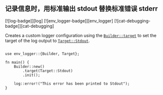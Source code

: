 ## 记录信息时，用标准输出 stdout 替换标准错误 stderr

<!--
> [development_tools/debugging/log/log-error.md](https://github.com/rust-lang-nursery/rust-cookbook/blob/master/src/development_tools/debugging/log/log-error.md)
> <br />
> commit b61c8e588ad8445de36cd5f28e99232b5f858a41 - 2020.06.01
-->

[![log-badge]][log] [![env_logger-badge]][env_logger] [![cat-debugging-badge]][cat-debugging]

Creates a custom logger configuration using the [`Builder::target`] to set the target of the log output to [`Target::Stdout`].

```rust,edition2018

use env_logger::{Builder, Target};

fn main() {
    Builder::new()
        .target(Target::Stdout)
        .init();

    log::error!("This error has been printed to Stdout");
}
```

[`Builder::target`]: https://docs.rs/env_logger/*/env_logger/struct.Builder.html#method.target
[`Target::Stdout`]: https://docs.rs/env_logger/*/env_logger/fmt/enum.Target.html
